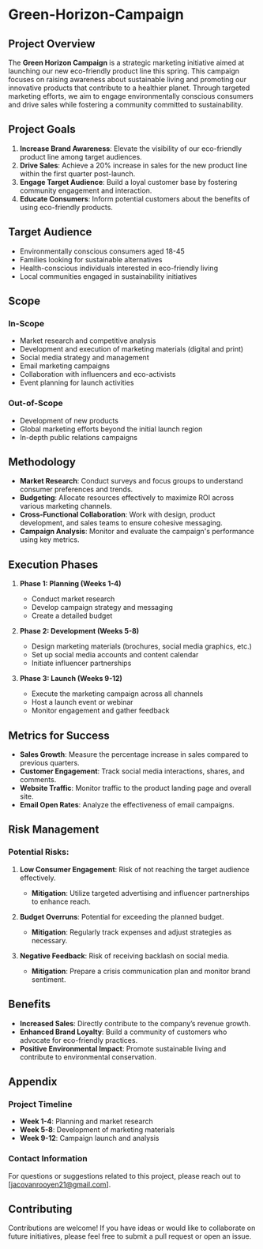 # Green-Horizon-Campaign

## Project Overview

The **Green Horizon Campaign** is a strategic marketing initiative aimed at launching our new eco-friendly product line this spring. This campaign focuses on raising awareness about sustainable living and promoting our innovative products that contribute to a healthier planet. Through targeted marketing efforts, we aim to engage environmentally conscious consumers and drive sales while fostering a community committed to sustainability.

## Project Goals

1. **Increase Brand Awareness**: Elevate the visibility of our eco-friendly product line among target audiences.
2. **Drive Sales**: Achieve a 20% increase in sales for the new product line within the first quarter post-launch.
3. **Engage Target Audience**: Build a loyal customer base by fostering community engagement and interaction.
4. **Educate Consumers**: Inform potential customers about the benefits of using eco-friendly products.

## Target Audience

- Environmentally conscious consumers aged 18-45
- Families looking for sustainable alternatives
- Health-conscious individuals interested in eco-friendly living
- Local communities engaged in sustainability initiatives

## Scope

### In-Scope
- Market research and competitive analysis
- Development and execution of marketing materials (digital and print)
- Social media strategy and management
- Email marketing campaigns
- Collaboration with influencers and eco-activists
- Event planning for launch activities

### Out-of-Scope
- Development of new products
- Global marketing efforts beyond the initial launch region
- In-depth public relations campaigns

## Methodology

- **Market Research**: Conduct surveys and focus groups to understand consumer preferences and trends.
- **Budgeting**: Allocate resources effectively to maximize ROI across various marketing channels.
- **Cross-Functional Collaboration**: Work with design, product development, and sales teams to ensure cohesive messaging.
- **Campaign Analysis**: Monitor and evaluate the campaign's performance using key metrics.

## Execution Phases

1. **Phase 1: Planning (Weeks 1-4)**
   - Conduct market research
   - Develop campaign strategy and messaging
   - Create a detailed budget

2. **Phase 2: Development (Weeks 5-8)**
   - Design marketing materials (brochures, social media graphics, etc.)
   - Set up social media accounts and content calendar
   - Initiate influencer partnerships

3. **Phase 3: Launch (Weeks 9-12)**
   - Execute the marketing campaign across all channels
   - Host a launch event or webinar
   - Monitor engagement and gather feedback

## Metrics for Success

- **Sales Growth**: Measure the percentage increase in sales compared to previous quarters.
- **Customer Engagement**: Track social media interactions, shares, and comments.
- **Website Traffic**: Monitor traffic to the product landing page and overall site.
- **Email Open Rates**: Analyze the effectiveness of email campaigns.

## Risk Management

### Potential Risks:
1. **Low Consumer Engagement**: Risk of not reaching the target audience effectively.
   - **Mitigation**: Utilize targeted advertising and influencer partnerships to enhance reach.

2. **Budget Overruns**: Potential for exceeding the planned budget.
   - **Mitigation**: Regularly track expenses and adjust strategies as necessary.

3. **Negative Feedback**: Risk of receiving backlash on social media.
   - **Mitigation**: Prepare a crisis communication plan and monitor brand sentiment.

## Benefits

- **Increased Sales**: Directly contribute to the company’s revenue growth.
- **Enhanced Brand Loyalty**: Build a community of customers who advocate for eco-friendly practices.
- **Positive Environmental Impact**: Promote sustainable living and contribute to environmental conservation.

## Appendix

### Project Timeline
- **Week 1-4**: Planning and market research
- **Week 5-8**: Development of marketing materials
- **Week 9-12**: Campaign launch and analysis

### Contact Information
For questions or suggestions related to this project, please reach out to [jacovanrooyen21@gmail.com].

## Contributing

Contributions are welcome! If you have ideas or would like to collaborate on future initiatives, please feel free to submit a pull request or open an issue.
